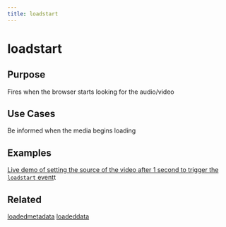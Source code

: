 ```yaml
---
title: loadstart
---
```

# loadstart #

## Purpose ##

Fires when the browser starts looking for the audio/video

## Use Cases ##

Be informed when the media begins loading

## Examples ##

[Live demo of setting the source of the video after 1 second to trigger the `loadstart` event](http://jsfiddle.net/popcornjs/7VHw7/7/)t

## Related ##

[loadedmetadata](#loadedmetadata)
[loadeddata](#loadeddata)
